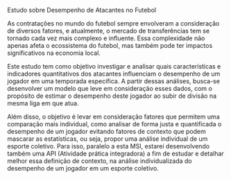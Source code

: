 Estudo sobre Desempenho de Atacantes no Futebol

As contratações no mundo do futebol sempre envolveram a consideração de diversos fatores, e atualmente, o mercado de transferências tem se tornado cada vez mais complexo e influente. Essa complexidade não apenas afeta o ecossistema do futebol, mas também pode ter impactos significativos na economia local.

Este estudo tem como objetivo investigar e analisar quais características e indicadores quantitativos dos atacantes influenciam o desempenho de um jogador em uma temporada específica. A partir dessas análises, busca-se desenvolver um modelo que leve em consideração esses dados, com o propósito de estimar o desempenho deste jogador ao subir de divisão na mesma liga em que atua.

Além disso, o objetivo é levar em consideração fatores que permitem uma comparação mais individual, como analisar de forma justa e quantificada o desempenho de um jogador evitando fatores de contexto que podem mascarar as estatísticas, ou seja, propor uma análise individual de um esporte coletivo. Para isso, paralelo a esta MSI, estarei desenvolvendo também uma API (Atividade prática integradora) a fim de estudar e detalhar melhor essa definição de contexto, na análise individualizada do desempenho de um jogador em um esporte coletivo.
